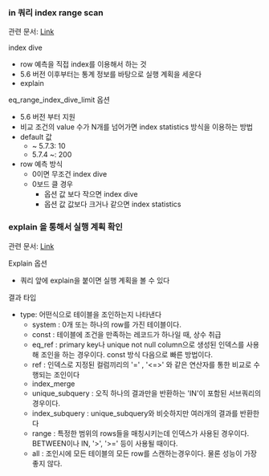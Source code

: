 ### in 쿼리 index range scan
관련 문서: [Link](http://small-dbtalk.blogspot.com/2016/02/?m=1)

index dive
- row 예측을 직접 index를 이용해서 하는 것
- 5.6 버전 이후부터는 통계 정보를 바탕으로 실행 계획을 세운다
- explain 

eq_range_index_dive_limit 옵션
- 5.6 버전 부터 지원
- 비교 조건의 value 수가 N개를 넘어가면 index statistics 방식을 이용하는 방법
- default 값
   - ~ 5.7.3: 10
   - 5.7.4 ~: 200
- row 예측 방식
   - 0이면 무조건 index dive
   - 0보드 클 경우
      - 옵션 값 보다 작으면 index dive
      - 옵션 값 값보다 크거나 같으면 index statistics 

### explain 을 통해서 실행 계획 확인
관련 문서: [Link](https://denodo1.tistory.com/306)

Explain 옵션
- 쿼리 앞에 explain을 붙이면 실행 계획을 볼 수 있다

결과 타입
- type: 어떤식으로 테이블을 조인하는지 나타낸다
   - system : 0개 또는 하나의 row를 가진 테이블이다.
   - const : 테이블에 조건을 만족하는 레코드가 하나일 때, 상수 취급
   - eq_ref : primary key나 unique not null column으로 생성된 인덱스를 사용해 조인을 하는 경우이다. const 방식 다음으로 빠른 방법이다.
   - ref : 인덱스로 지정된 컬럼끼리의 '=' , '<=>' 와 같은 연산자를 통한 비교로 수행되는 조인이다
   - index_merge 
   - unique_subquery : 오직 하나의 결과만을 반환하는 'IN'이 포함된 서브쿼리의 경우이다.
   - index_subquery : unique_subquery와 비슷하지만 여러개의 결과를 반환한다
   - range : 특정한 범위의 rows들을 매칭시키는데 인덱스가 사용된 경우이다. BETWEEN이나 IN, '>', '>=' 등이 사용될 때이다.
   - all : 조인시에 모든 테이블의 모든 row를 스캔하는경우이다. 물론 성능이 가장 좋지 않다.
